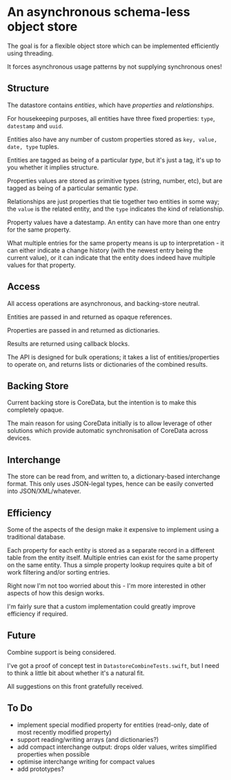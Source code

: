 #  An asynchronous schema-less object store

The goal is for a flexible object store which can be implemented efficiently using threading. 

It forces asynchronous usage patterns by not supplying synchronous ones! 


## Structure

The datastore contains *entities*, which have *properties* and *relationships*.

For housekeeping purposes, all entities have three fixed properties:  `type`, `datestamp` and `uuid`.

Entities also have any number of custom properties stored as `key, value, date, type` tuples. 

Entities are tagged as being of a particular *type*, but it's just a tag, it's up to you whether it implies structure.

Properties values are stored as primitive types (string, number, etc), but are tagged as being of a particular semantic *type*. 

Relationships are just properties that tie together two entities in some way; the `value` is the related entity, and the `type` indicates the kind of relationship.

Property values have a datestamp. An entity can have more than one entry for the same property. 

What multiple entries for the same property means is up to interpretation - it can either indicate a change history (with the newest entry being the current value),
or it can indicate that the entity does indeed have multiple values for that property. 


## Access

All access operations are asynchronous, and backing-store neutral.

Entities are passed in and returned as opaque references. 

Properties are passed in and returned as dictionaries. 

Results are returned using callback blocks.

The API is designed for bulk operations; it takes a list of entities/properties to operate on, and returns lists or dictionaries of the combined results. 


## Backing Store

Current backing store is CoreData, but the intention is to make this completely opaque.

The main reason for using CoreData initially is to allow leverage of other solutions which provide automatic synchronisation of CoreData across devices.


## Interchange

The store can be read from, and written to, a dictionary-based interchange format. This only uses JSON-legal types, hence can be easily converted into JSON/XML/whatever.


## Efficiency

Some of the aspects of the design make it expensive to implement using a traditional database. 

Each property for each entity is stored as a separate record in a different table from the entity itself.
Multiple entries can exist for the same property on the same entity.
Thus a simple property lookup requires quite a bit of work filtering and/or sorting entries.

Right now I'm not too worried about this - I'm more interested in other aspects of how this design works.

I'm fairly sure that a custom implementation could greatly improve efficiency if required.


## Future

Combine support is being considered.

I've got a proof of concept test in `DatastoreCombineTests.swift`, but I need to think a little bit about whether it's a natural fit.

All suggestions on this front gratefully received.


## To Do

- implement special modified property for entities (read-only, date of most recently modified property)
- support reading/writing arrays (and dictionaries?)
- add compact interchange output: drops older values, writes simplified properties when possible
- optimise interchange writing for compact values
- add prototypes?
